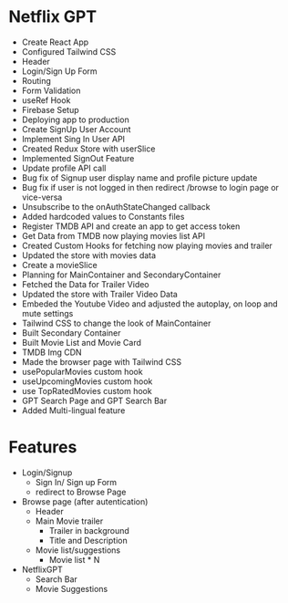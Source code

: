 # Netflix GPT

- Create React App
- Configured Tailwind CSS
- Header
- Login/Sign Up Form
- Routing 
- Form Validation
- useRef Hook
- Firebase Setup
- Deploying app to production
- Create SignUp User Account
- Implement Sing In User API
- Created Redux Store with userSlice
- Implemented SignOut Feature
- Update profile API call 
- Bug fix of Signup user display name and profile picture update
- Bug fix if user is not logged in then redirect /browse to login page or vice-versa
- Unsubscribe to the onAuthStateChanged callback
- Added hardcoded values to Constants files
- Register TMDB API and create an app to get access token
- Get Data from TMDB now playing movies list API
- Created Custom Hooks for fetching now playing movies and trailer
- Updated the store with movies data
- Create a movieSlice
- Planning for MainContainer and SecondaryContainer
- Fetched the Data for Trailer Video
- Updated the store with Trailer Video Data
- Embeded the Youtube Video and adjusted the autoplay, on loop and mute settings
- Tailwind CSS to change the look of MainContainer
- Built Secondary Container
- Built Movie List and Movie Card
- TMDB Img CDN 
- Made the browser page with Tailwind CSS
- usePopularMovies custom hook
- useUpcomingMovies custom hook
- use TopRatedMovies custom hook
- GPT Search Page and GPT Search Bar
- Added Multi-lingual feature

# Features
- Login/Signup
    - Sign In/ Sign up Form
    - redirect to Browse Page
- Browse page (after autentication)
    - Header
    - Main Movie trailer 
        - Trailer in background
        - Title and Description
    - Movie list/suggestions
        - Movie list * N
- NetflixGPT
    - Search Bar
    - Movie Suggestions